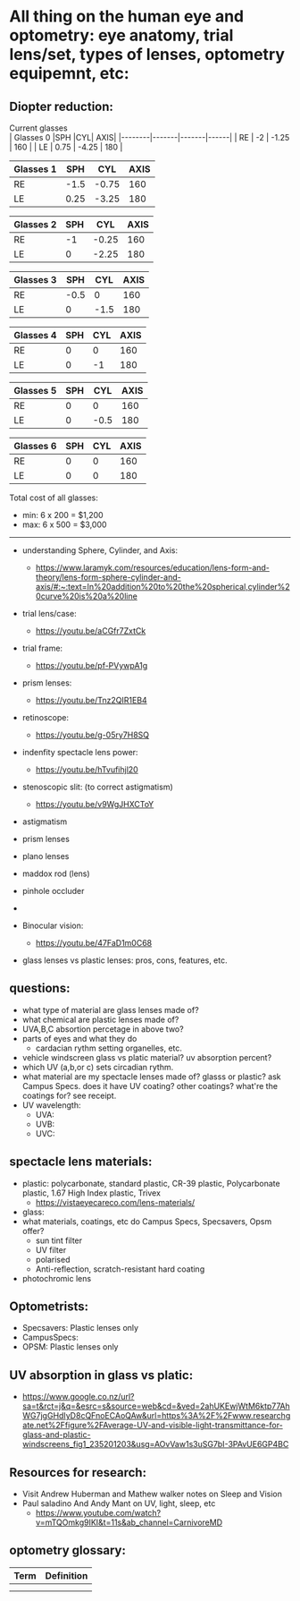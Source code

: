 # All thing on the human eye and optometry: eye anatomy, trial lens/set, types of lenses, optometry equipemnt, etc: 


## Diopter reduction:

Current glasses			
| Glasses 0	|SPH	|CYL|	AXIS|
|--------|-------|-------|------|
| RE	| -2	| -1.25	| 160 |
| LE	| 0.75	| -4.25	| 180 |
			
			
| Glasses 1	| SPH | CYL	    | AXIS |
|-------|-------|-----------|------|
| RE	| -1.5  |	-0.75	| 160  |
| LE	| 0.25  |	-3.25	| 180  |
			
			
| Glasses 2	| SPH | CYL	  | AXIS |
|-------|--------|--------|------|
| RE	| -1	 | -0.25  | 160  |
| LE	| 0      | -2.25  | 180  |
			
			
| Glasses 3	| SPH	 | CYL   | AXIS | 
|-----------|--------|-------|------|
| RE	    | -0.5	 | 0	 | 160  |
| LE	    | 0	     | -1.5  | 180  | 
			
			
| Glasses 4	| SPH	| CYL	| AXIS | 
|-----------|-------|-------|------|
| RE	    | 0	    | 0	    |  160 |
| LE	    | 0	    | -1	|  180 |
			
			
| Glasses 5	| SPH	| CYL	| AXIS
|-----------|-------|-------|------|
| RE	    | 0	 | 0	| 160 |
| LE	    | 0	 | -0.5	| 180 |
			
			
| Glasses 6 | 	SPH | 	CYL | 	AXIS | 
|--------|-------|-------|------|
| RE	 | 0	 | 0	 | 160  | 
| LE	 | 0	 | 0	 | 180  | 

Total cost of all glasses:
- min: 6 x 200 = $1,200
- max: 6 x 500 = $3,000

-------------------------------------------------------------------------------------------------------------------------------------------------

- understanding Sphere, Cylinder, and Axis: 
    - https://www.laramyk.com/resources/education/lens-form-and-theory/lens-form-sphere-cylinder-and-axis/#:~:text=In%20addition%20to%20the%20spherical,cylinder%20curve%20is%20a%20line
  
- trial lens/case:
    - https://youtu.be/aCGfr7ZxtCk

- trial frame: 
    - https://youtu.be/pf-PVywpA1g 

- prism lenses: 
    - https://youtu.be/Tnz2QIR1EB4

- retinoscope: 
    - https://youtu.be/g-05ry7H8SQ

- indenfity spectacle lens power: 
    - https://youtu.be/hTvufihjl20

- stenoscopic slit: (to correct astigmatism)
    - https://youtu.be/v9WgJHXCToY

- astigmatism
- prism lenses
- plano lenses
- maddox rod (lens)
- pinhole occluder
- 


- Binocular vision:
    - https://youtu.be/47FaD1m0C68
    
- glass lenses vs plastic lenses: pros, cons, features, etc.

## questions:
- what type of material are glass lenses made of? 
- what chemical are plastic lenses made of? 
- UVA,B,C absortion percetage in above two? 
- parts of eyes and what they do  
    - cardacian rythm setting organelles, etc. 
- vehicle windscreen glass vs platic material? uv absorption percent?
- which UV (a,b,or c) sets circadian rythm. 
- what material are my spectacle lenses made of? glasss or plastic? ask Campus Specs. does it have UV coating? other coatings? what're the coatings for? see receipt. 
- UV wavelength:
    - UVA:
    - UVB:
    - UVC: 
    
    
## spectacle lens materials: 
- plastic: polycarbonate, standard plastic, CR-39 plastic, Polycarbonate plastic, 1.67 High Index plastic, Trivex
    - https://vistaeyecareco.com/lens-materials/  
- glass: 
- what materials, coatings, etc do Campus Specs, Specsavers, Opsm offer? 
    - sun tint filter
    - UV filter
    - polarised
    - Anti-reflection, scratch-resistant hard coating
- photochromic lens

## Optometrists:
- Specsavers: Plastic lenses only
- CampusSpecs:
- OPSM: Plastic lenses only



## UV absorption in glass vs platic: 
- https://www.google.co.nz/url?sa=t&rct=j&q=&esrc=s&source=web&cd=&ved=2ahUKEwjWtM6ktp77AhWG7jgGHdIyD8cQFnoECAoQAw&url=https%3A%2F%2Fwww.researchgate.net%2Ffigure%2FAverage-UV-and-visible-light-transmittance-for-glass-and-plastic-windscreens_fig1_235201203&usg=AOvVaw1s3uSG7bI-3PAvUE6GP4BC



## Resources for research:
- Visit Andrew Huberman and Mathew walker notes on Sleep and Vision  
- Paul saladino And Andy Mant on UV, light, sleep, etc
    - https://www.youtube.com/watch?v=mTQOmkg9IKI&t=11s&ab_channel=CarnivoreMD

## optometry glossary: 
| Term | Definition |
|--|--|
|  |  |
|  |  |


